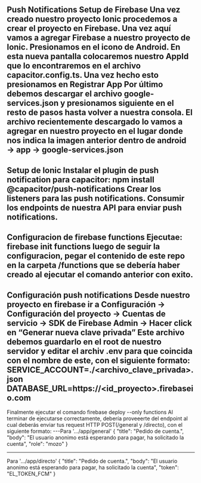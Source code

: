 Push Notifications
Setup de Firebase
Una vez creado nuestro proyecto Ionic procedemos a crear el proyecto en Firebase.
Una vez aquí vamos a agregar Firebase a nuestro proyecto de Ionic. Presionamos en el icono de Android.
En esta nueva pantalla colocaremos nuestro AppId que lo encontraremos en el archivo capacitor.config.ts. Una vez hecho esto presionamos en Registrar App
Por último debemos descargar el archivo google-services.json y presionamos siguiente en el resto de pasos hasta volver a nuestra consola.
El archivo recientemente descargado lo vamos a agregar en nuestro proyecto en el lugar donde nos indica la imagen anterior dentro de android → app → google-services.json
-------------------------------------------------------------------
Setup de Ionic
Instalar el plugin de push notification para capacitor:
npm install @capacitor/push-notifications
Crear los listeners para las push notifications.
Consumir los endpoints de nuestra API para enviar push notifications.
-------------------------------------------------------------------
Configuracion de firebase functions
Ejecutae: firebase init functions
luego de seguir la configuracion, pegar el contenido de este repo en la carpeta /functions que se debería haber creado al ejecutar el comando anterior con exito.
-------------------------------------------------------------------
Configuración push notifications
Desde nuestro proyecto en firebase ir a Configuración → Configuración del proyecto → Cuentas de servicio → SDK de Firebase Admin → Hacer click en “Generar nueva clave privada”
Este archivo debemos guardarlo en el root de nuestro servidor y editar el archiv .env para que coincida con el nombre de este, con el siguiente formato:
SERVICE_ACCOUNT=./<archivo_clave_privada>.json
DATABASE_URL=https://<id_proyecto>.firebaseio.com
-------------------------------------------------------------------
Finalmente ejecutar el comando firebase deploy --only functions
Al terminar de ejecutarse correctamente, debería proveeerte del endpoint al cual deberás enviar tus request HTTP POST(/general y /directo), con el siguiente formato:
---Para '.../app/general'
{
     "title": "Pedido de cuenta.",
     "body": "El usuario anonimo está esperando para pagar, ha solicitado la cuenta",
     "role": "mozo"
 }

 ------------
 
Para '.../app/directo'
{
     "title": "Pedido de cuenta.",
     "body": "El usuario anonimo está esperando para pagar, ha solicitado la cuenta",
     "token": "EL_TOKEN_FCM"
 }
